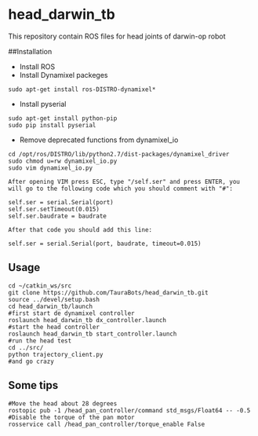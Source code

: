 # head_darwin_tb
This repository contain ROS files for head joints of darwin-op robot

##Installation

- Install ROS
- Install Dynamixel packeges

```
sudo apt-get install ros-DISTRO-dynamixel*
```
* Install pyserial
```
sudo apt-get install python-pip
sudo pip install pyserial 
```
* Remove deprecated functions from dynamixel_io

```
cd /opt/ros/DISTRO/lib/python2.7/dist-packages/dynamixel_driver
sudo chmod u=rw dynamixel_io.py
sudo vim dynamixel_io.py

After opening VIM press ESC, type "/self.ser" and press ENTER, you will go to the following code which you should comment with "#":

self.ser = serial.Serial(port)
self.ser.setTimeout(0.015)
self.ser.baudrate = baudrate

After that code you should add this line:

self.ser = serial.Serial(port, baudrate, timeout=0.015)
```

## Usage
```
cd ~/catkin_ws/src
git clone https://github.com/TauraBots/head_darwin_tb.git
source ../devel/setup.bash
cd head_darwin_tb/launch
#first start de dynamixel controller
roslaunch head_darwin_tb dx_controller.launch
#start the head controller
roslaunch head_darwin_tb start_controller.launch
#run the head test
cd ../src/
python trajectory_client.py
#and go crazy
```

## Some tips
```
#Move the head about 28 degrees
rostopic pub -1 /head_pan_controller/command std_msgs/Float64 -- -0.5
#Disable the torque of the pan motor
rosservice call /head_pan_controller/torque_enable False

```



